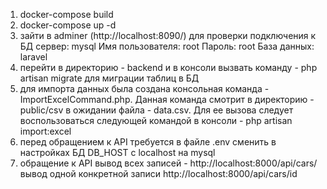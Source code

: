 1. docker-compose build
2. docker-compose up -d
3. зайти в adminer (http://localhost:8090/) для проверки подключения к БД
   сервер: mysql
   Имя пользователя: root
   Пароль: root
   База данных: laravel
4. перейти в директорию - backend и в консоли вызвать команду - php artisan migrate для миграции таблиц в БД
5. для импорта данных была создана консольная команда - ImportExcelCommand.php. Данная команда смотрит в директорию - public/csv в ожидании файла - data.csv. Для ее вызова следует воспользоваться следующей командой в консоли - php artisan import:excel
6. перед обращением к API требуется в файле .env сменить в настройках БД DB_HOST с localhost на mysql
7. обращение к API
   вывод всех записей - http://localhost:8000/api/cars/
   вывод одной конкретной записи http://localhost:8000/api/cars/id
